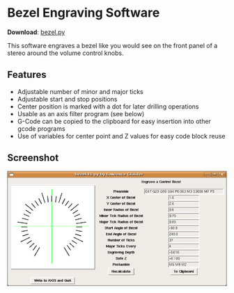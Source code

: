 Bezel Engraving Software
========================

**Download**: [bezel.py](https://github.com/njh/simple-gcode-generators/raw/master/bezel/bezel.py)

This software engraves a bezel like you would see on the front panel of a stereo around the volume control knobs.

Features
--------

* Adjustable number of minor and major ticks
* Adjustable start and stop positions
* Center position is marked with a dot for later drilling operations
* Usable as an axis filter program (see below)
* G-Code can be copied to the clipboard for easy insertion into other gcode programs
* Use of variables for center point and Z values for easy code block reuse

Screenshot
-----------

![Screenshot of bezel.py](bezel-screenshot.png)
